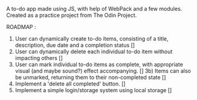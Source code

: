 A to-do app made using JS, with help of WebPack and a few modules. Created as a practice project from The Odin Project. 

ROADMAP :

1) User can dynamically create to-do items, consisting of a title, description, due date and a completion status []
2) User can dynamically delete each individual to-do item without impacting others []
3) User can mark individual to-do items as complete, with appropriate visual (and maybe sound?) effect accompanying. []
3b) Items can also be unmarked, returning them to their non-completed state []
4) Implement a 'delete all completed' button. []
5) Implement a simple login/storage system using local storage []

